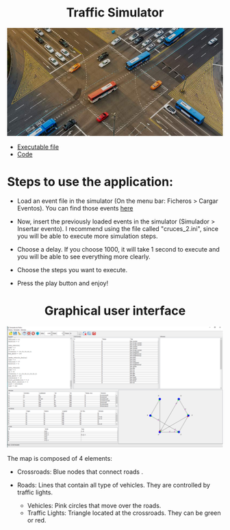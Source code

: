<h1 align="center"> Traffic Simulator </h1>
<p align="center">
  <img src="https://github.com/arturobp3/Traffic_Simulator/blob/master/iconos/fondo.jpg">
</p>

* [Executable file](https://github.com/arturobp3/Traffic_Simulator/blob/master/Traffic%20Simulator.jar)
* [Code](https://github.com/arturobp3/Traffic_Simulator/tree/master/Codigo/src)

# Steps to use the application:

* Load an event file in the simulator (On the menu bar: Ficheros > Cargar Eventos). You can find those events [here](https://github.com/arturobp3/Traffic_Simulator/tree/master/Archivos%20para%20ejecutar)

* Now, insert the previously loaded events in the simulator (Simulador > Insertar evento). I recommend using the file called "cruces_2.ini", since you will be able to execute more simulation steps.

* Choose a delay. If you choose 1000, it will take 1 second to execute and you will be able to see everything more clearly.

* Choose the steps you want to execute.

* Press the play button and enjoy!

<h1 align="center"> Graphical user interface </h1>
<p align="center">
  <img src="https://github.com/arturobp3/Traffic_Simulator/blob/master/iconos/ejemplo%20simulacion.png">
</p>

The map is composed of 4 elements:

* Crossroads: Blue nodes that connect roads .

* Roads: Lines that contain all type of vehicles. They are controlled by traffic lights.

  * Vehicles: Pink circles that move over the roads.
  * Traffic Lights: Triangle located at the crossroads. They can be green or red.

